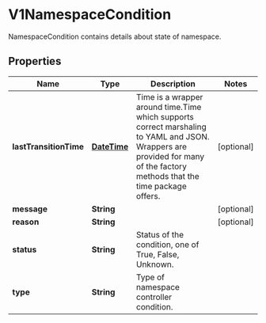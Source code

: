 

# V1NamespaceCondition

NamespaceCondition contains details about state of namespace.
## Properties

Name | Type | Description | Notes
------------ | ------------- | ------------- | -------------
**lastTransitionTime** | [**DateTime**](DateTime.md) | Time is a wrapper around time.Time which supports correct marshaling to YAML and JSON.  Wrappers are provided for many of the factory methods that the time package offers. |  [optional]
**message** | **String** |  |  [optional]
**reason** | **String** |  |  [optional]
**status** | **String** | Status of the condition, one of True, False, Unknown. | 
**type** | **String** | Type of namespace controller condition. | 



